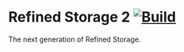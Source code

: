 # Refined Storage 2 [![Build](https://github.com/refinedmods/refinedstorage2/actions/workflows/build.yml/badge.svg?branch=main)](https://github.com/refinedmods/refinedstorage2/actions/workflows/build.yml)

The next generation of Refined Storage.
